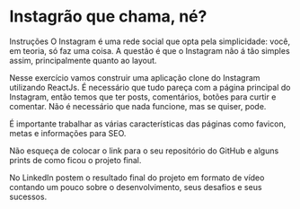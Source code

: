 # Instagrão que chama, né?

Instruções
O Instagram é uma rede social que opta pela simplicidade: você, em teoria, só faz uma coisa.
A questão é que o Instagram não á tão simples assim, principalmente quanto ao layout.

Nesse exercício vamos construir uma aplicação clone do Instagram utilizando ReactJs.
É necessário que tudo pareça com a página principal do Instagram, então temos que ter posts, comentários, botões para curtir e comentar. Não é necessário que nada funcione, mas se quiser, pode.

É importante trabalhar as várias características das páginas como favicon, metas e informações para SEO.

Não esqueça de colocar o link para o seu repositório do GitHub e alguns prints de como ficou o projeto final.

No LinkedIn postem o resultado final do projeto em formato de vídeo contando um pouco sobre o desenvolvimento, seus desafios e seus sucessos.
